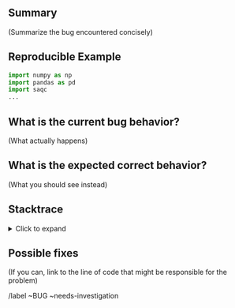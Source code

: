 <!--
SPDX-FileCopyrightText: 2021 Helmholtz-Zentrum für Umweltforschung GmbH - UFZ

SPDX-License-Identifier: GPL-3.0-or-later
-->

## Summary

(Summarize the bug encountered concisely)

## Reproducible Example 

```python
import numpy as np
import pandas as pd
import saqc
...

```

## What is the current bug behavior?

(What actually happens)

## What is the expected correct behavior?

(What you should see instead)

## Stacktrace 

<details><summary>Click to expand</summary>

```
Paste any relevant stacktrace inside the ```
```

</details>

## Possible fixes

(If you can, link to the line of code that might be responsible for the problem)

/label ~BUG ~needs-investigation
